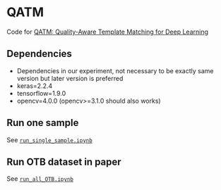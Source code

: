 # QATM
Code for [QATM: Quality-Aware Template Matching for Deep Learning](https://arxiv.org/pdf/1903.07254.pdf)


## Dependencies
- Dependencies in our experiment, not necessary to be exactly same version but later version is preferred
- keras=2.2.4
- tensorflow=1.9.0
- opencv=4.0.0 (opencv>=3.1.0 should also works)

## Run one sample
See [`run_single_sample.ipynb`](./run_single_sample.ipynb)

## Run OTB dataset in paper
See [`run_all_OTB.ipynb`](./run_all_OTB.ipynb)
